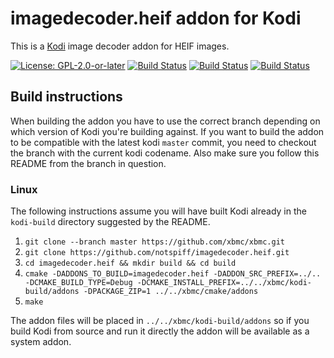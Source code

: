 # imagedecoder.heif addon for Kodi

This is a [Kodi](https://kodi.tv) image decoder addon for HEIF images.

[![License: GPL-2.0-or-later](https://img.shields.io/badge/License-GPL%20v2+-blue.svg)](LICENSE.md)
[![Build Status](https://travis-ci.org/xbmc/imagedecoder.heif.svg?branch=Matrix)](https://travis-ci.org/xbmc/imagedecoder.heif)
[![Build Status](https://dev.azure.com/teamkodi/binary-addons/_apis/build/status/xbmc.imagedecoder.heif?branchName=Matrix)](https://dev.azure.com/teamkodi/binary-addons/_build/latest?definitionId=26&branchName=Matrix)
[![Build Status](https://jenkins.kodi.tv/view/Addons/job/xbmc/job/imagedecoder.heif/job/Matrix/badge/icon)](https://jenkins.kodi.tv/blue/organizations/jenkins/xbmc%2Fimagedecoder.heif/branches/)

## Build instructions

When building the addon you have to use the correct branch depending on which version of Kodi you're building against.
If you want to build the addon to be compatible with the latest kodi `master` commit, you need to checkout the branch with the current kodi codename.
Also make sure you follow this README from the branch in question.

### Linux

The following instructions assume you will have built Kodi already in the `kodi-build` directory 
suggested by the README.

1. `git clone --branch master https://github.com/xbmc/xbmc.git`
2. `git clone https://github.com/notspiff/imagedecoder.heif.git`
3. `cd imagedecoder.heif && mkdir build && cd build`
4. `cmake -DADDONS_TO_BUILD=imagedecoder.heif -DADDON_SRC_PREFIX=../.. -DCMAKE_BUILD_TYPE=Debug -DCMAKE_INSTALL_PREFIX=../../xbmc/kodi-build/addons -DPACKAGE_ZIP=1 ../../xbmc/cmake/addons`
5. `make`

The addon files will be placed in `../../xbmc/kodi-build/addons` so if you build Kodi from source and run it directly 
the addon will be available as a system addon.
